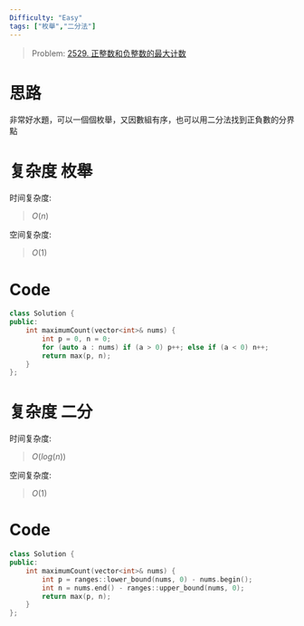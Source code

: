 ```yaml
---
Difficulty: "Easy"
tags: ["枚舉","二分法"]
---
```


> Problem: [2529. 正整数和负整数的最大计数](https://leetcode.cn/problems/maximum-count-of-positive-integer-and-negative-integer/description/)

# 思路

非常好水題，可以一個個枚舉，又因數組有序，也可以用二分法找到正負數的分界點

# 复杂度 枚舉

时间复杂度:
> $O(n)$

空间复杂度:
> $O(1)$

# Code
```C++
class Solution {
public:
    int maximumCount(vector<int>& nums) {
        int p = 0, n = 0;
        for (auto a : nums) if (a > 0) p++; else if (a < 0) n++;
        return max(p, n);
    }
};
```

# 复杂度 二分

时间复杂度:
> $O(log(n))$

空间复杂度:
> $O(1)$

# Code
```C++
class Solution {
public:
    int maximumCount(vector<int>& nums) {
        int p = ranges::lower_bound(nums, 0) - nums.begin();
        int n = nums.end() - ranges::upper_bound(nums, 0);
        return max(p, n);
    }
};
```
  
